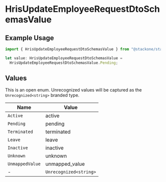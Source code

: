 # HrisUpdateEmployeeRequestDtoSchemasValue

## Example Usage

```typescript
import { HrisUpdateEmployeeRequestDtoSchemasValue } from "@stackone/stackone-client-ts/sdk/models/shared";

let value: HrisUpdateEmployeeRequestDtoSchemasValue =
  HrisUpdateEmployeeRequestDtoSchemasValue.Pending;
```

## Values

This is an open enum. Unrecognized values will be captured as the `Unrecognized<string>` branded type.

| Name                   | Value                  |
| ---------------------- | ---------------------- |
| `Active`               | active                 |
| `Pending`              | pending                |
| `Terminated`           | terminated             |
| `Leave`                | leave                  |
| `Inactive`             | inactive               |
| `Unknown`              | unknown                |
| `UnmappedValue`        | unmapped_value         |
| -                      | `Unrecognized<string>` |